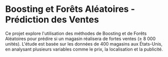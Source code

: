 # Boosting et Forêts Aléatoires - Prédiction des Ventes
Ce projet explore l'utilisation des méthodes de Boosting et de Forêts Aléatoires pour prédire si un magasin réalisera de fortes ventes (≥ 8 000 unités). L'étude est basée sur les données de 400 magasins aux États-Unis, en analysant plusieurs variables comme le prix, la localisation et la publicité.
